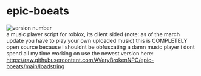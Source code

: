# epic-boeats
![version number](https://img.shields.io/badge/version-v2.00-brightgreen?labelColor=black)
\
a music player script for roblox, its client sided 
(note: as of the march update you have to play your own uploaded music)
this is COMPLETELY open source because i shouldnt be obfuscating a damn music player i dont spend all my time working on
use the newest version here:
https://raw.githubusercontent.com/AVeryBrokenNPC/epic-boeats/main/loadstring
